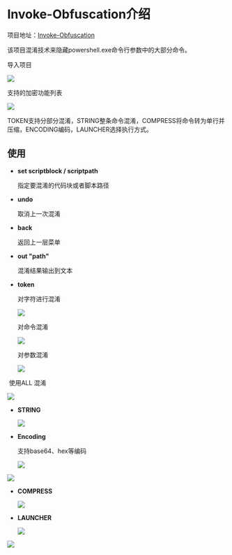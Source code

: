 # Invoke-Obfuscation介绍

项目地址：[Invoke-Obfuscation](https://github.com/danielbohannon/Invoke-Obfuscation)

该项目混淆技术来隐藏powershell.exe命令行参数中的大部分命令。

导入项目

![](A:\文章\Invoke-Obfuscation\media\2019-11-25-1.png)

支持的加密功能列表

![](A:\文章\Invoke-Obfuscation\media\2019-11-25-2.png)

TOKEN支持分部分混淆，STRING整条命令混淆，COMPRESS将命令转为单行并压缩，ENCODING编码，LAUNCHER选择执行方式。

## 使用

- **set scriptblock / scriptpath**

  指定要混淆的代码块或者脚本路径

- **undo**

  取消上一次混淆

- **back**

  返回上一层菜单

- **out "path"**

  混淆结果输出到文本

- **token**

  对字符进行混淆

  ![](A:\文章\Invoke-Obfuscation\media\2019-11-27-1.png)

  对命令混淆

  ![](A:\文章\Invoke-Obfuscation\media\2019-11-27-2.png)

  对参数混淆

  ![](A:\文章\Invoke-Obfuscation\media\2019-11-27-3.png)

  

​    使用ALL 混淆

![](A:\文章\Invoke-Obfuscation\media\2019-11-27-4.png)

- **STRING**

  ![](A:\文章\Invoke-Obfuscation\media\2019-11-27-5.png)

- **Encoding**

  支持base64、hex等编码

  ![](A:\文章\Invoke-Obfuscation\media\2019-11-28-6.png)

![](A:\文章\Invoke-Obfuscation\media\2019-11-28-7.png)

- **COMPRESS**

  ![](A:\文章\Invoke-Obfuscation\media\2019-11-28-8.png)

- **LAUNCHER**

  ![](A:\文章\Invoke-Obfuscation\media\2019-11-28-9.png)

![](A:\文章\Invoke-Obfuscation\media\2019-11-28-10.png)
